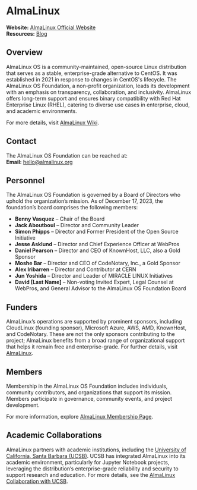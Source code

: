 # AlmaLinux
**Website:** [AlmaLinux Official Website](https://almalinux.org/)  
**Resources:** [Blog](https://almalinux.org/blog/)

## Overview
AlmaLinux OS is a community-maintained, open-source Linux distribution that serves as a stable, enterprise-grade alternative to CentOS. It was established in 2021 in response to changes in CentOS's lifecycle. The AlmaLinux OS Foundation, a non-profit organization, leads its development with an emphasis on transparency, collaboration, and inclusivity. AlmaLinux offers long-term support and ensures binary compatibility with Red Hat Enterprise Linux (RHEL), catering to diverse use cases in enterprise, cloud, and academic environments.

For more details, visit [AlmaLinux Wiki](https://wiki.almalinux.org/).

## Contact
The AlmaLinux OS Foundation can be reached at:  
**Email:** hello@almalinux.org

## Personnel
The AlmaLinux OS Foundation is governed by a Board of Directors who uphold the organization’s mission. As of December 17, 2023, the foundation’s board comprises the following members:

- **Benny Vasquez** – Chair of the Board
- **Jack Aboutboul** – Director and Community Leader
- **Simon Phipps** – Director and Former President of the Open Source Initiative
- **Jesse Asklund** – Director and Chief Experience Officer at WebPros
- **Daniel Pearson** – Director and CEO of KnownHost, LLC, also a Gold Sponsor
- **Moshe Bar** – Director and CEO of CodeNotary, Inc., a Gold Sponsor
- **Alex Iribarren** – Director and Contributor at CERN
- **Jun Yoshida** – Director and Leader of MIRACLE LINUX Initiatives
- **David [Last Name]** – Non-voting Invited Expert, Legal Counsel at WebPros, and General Advisor to the AlmaLinux OS Foundation Board

## Funders
AlmaLinux’s operations are supported by prominent sponsors, including CloudLinux (founding sponsor), Microsoft Azure, AWS, AMD, KnownHost, and CodeNotary. These are not the only sponsors contributing to the project; AlmaLinux benefits from a broad range of organizational support that helps it remain free and enterprise-grade. For further details, visit [AlmaLinux](https://almalinux.org/).

## Members
Membership in the AlmaLinux OS Foundation includes individuals, community contributors, and organizations that support its mission. Members participate in governance, community events, and project development.

For more information, explore [AlmaLinux Membership Page](https://almalinux.org/members/).

## Academic Collaborations
AlmaLinux partners with academic institutions, including the [University of California, Santa Barbara (UCSB)](https://github.com/sustainers/academic-map/blob/main/universities/university-of-california-santa-barbara.md). UCSB has integrated AlmaLinux into its academic environment, particularly for Jupyter Notebook projects, leveraging the distribution’s enterprise-grade reliability and security to support research and education. For more details, see the [AlmaLinux Collaboration with UCSB](https://almalinux.org/blog/2023-09-26-almalinux-jupyter/).


